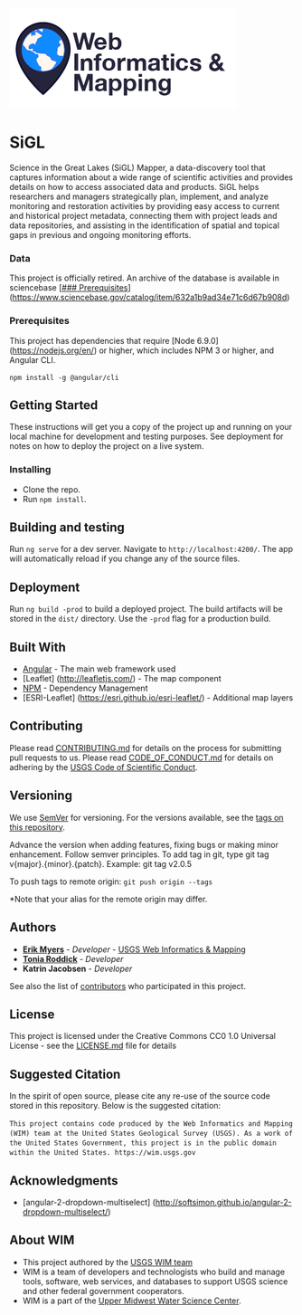 ![WiM](wimlogo.png)

# SiGL

Science in the Great Lakes (SiGL) Mapper, a data-discovery tool that captures information about a wide range of scientific activities and provides details on how to access associated data and products. SiGL helps researchers and managers strategically plan, implement, and analyze monitoring and restoration activities by providing easy access to current and historical project metadata, connecting them with project leads and data repositories, and assisting in the identification of spatial and topical gaps in previous and ongoing monitoring efforts.

### Data

This project is officially retired.  An archive of the database is available in sciencebase [[### Prerequisites](https://www.sciencebase.gov/catalog/item/632a1b9ad34e71c6d67b908d)](https://www.sciencebase.gov/catalog/item/632a1b9ad34e71c6d67b908d)

### Prerequisites

This project has dependencies that require [Node 6.9.0] (https://nodejs.org/en/) or higher, which includes NPM 3 or higher, and Angular CLI.

```
npm install -g @angular/cli
```

## Getting Started

These instructions will get you a copy of the project up and running on your local machine for development and testing purposes. See deployment for notes on how to deploy the project on a live system.

### Installing

-   Clone the repo.
-   Run `npm install`.

## Building and testing

Run `ng serve` for a dev server.
Navigate to `http://localhost:4200/`. The app will automatically reload if you change any of the source files.

## Deployment

Run `ng build -prod` to build a deployed project. The build artifacts will be stored in the `dist/` directory. Use the `-prod` flag for a production build.

## Built With

-   [Angular](https://angular.io/) - The main web framework used
-   [Leaflet] (http://leafletjs.com/) - The map component
-   [NPM](https://www.npmjs.com/) - Dependency Management
-   [ESRI-Leaflet] (https://esri.github.io/esri-leaflet/) - Additional map layers

## Contributing

Please read [CONTRIBUTING.md](CONTRIBUTING.md) for details on the process for submitting pull requests to us. Please read [CODE_OF_CONDUCT.md](CODE_OF_CONDUCT.md) for details on adhering by the [USGS Code of Scientific Conduct](https://www2.usgs.gov/fsp/fsp_code_of_scientific_conduct.asp).

## Versioning

We use [SemVer](http://semver.org/) for versioning. For the versions available, see the [tags on this repository](../../tags).

Advance the version when adding features, fixing bugs or making minor enhancement. Follow semver principles. To add tag in git, type git tag v{major}.{minor}.{patch}. Example: git tag v2.0.5

To push tags to remote origin: `git push origin --tags`

\*Note that your alias for the remote origin may differ.

## Authors

-   **[Erik Myers](https://www.usgs.gov/staff-profiles/erik-s-myers)** - _Developer_ - [USGS Web Informatics & Mapping](https://wim.usgs.gov/)
-   **[Tonia Roddick](https://github.com/troddick)** - _Developer_
-   **Katrin Jacobsen** - _Developer_

See also the list of [contributors](../../graphs/contributors) who participated in this project.

## License

This project is licensed under the Creative Commons CC0 1.0 Universal License - see the [LICENSE.md](LICENSE.md) file for details

## Suggested Citation

In the spirit of open source, please cite any re-use of the source code stored in this repository. Below is the suggested citation:

`This project contains code produced by the Web Informatics and Mapping (WIM) team at the United States Geological Survey (USGS). As a work of the United States Government, this project is in the public domain within the United States. https://wim.usgs.gov`

## Acknowledgments

-   [angular-2-dropdown-multiselect] (http://softsimon.github.io/angular-2-dropdown-multiselect/)

## About WIM

-   This project authored by the [USGS WIM team](https://wim.usgs.gov)
-   WIM is a team of developers and technologists who build and manage tools, software, web services, and databases to support USGS science and other federal government cooperators.
-   WIM is a part of the [Upper Midwest Water Science Center](https://www.usgs.gov/centers/wisconsin-water-science-center).
